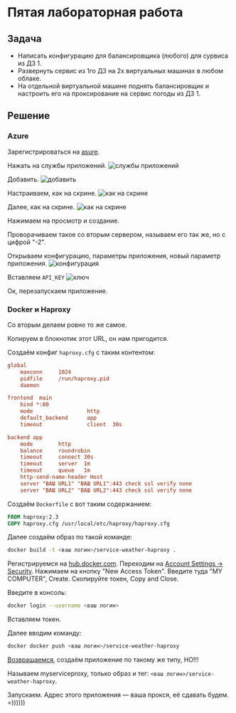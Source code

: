 # Пятая лабораторная работа

## Задача

- Написать конфигурацию для балансировщика (любого) для сурвиса из ДЗ 1.
- Развернуть сервис из 1го ДЗ на 2х виртуальных машинах в любом облаке.
- На отдельной виртуальной машине поднять балансировщик и
настроить его на проксирование на сервис погоды из ДЗ 1.

## Решение

### Azure

Зарегистрироваться на [asure](https://azure.microsoft.com/ru-ru/free/).

Нажать на службы приложений.
![службы приложений]()

Добавить.
![добавить]()

Настраиваем, как на скрине.
![как на скрине]()

Далее, как на скрине.
![как на скрине]()

Нажимаем на просмотр и создание.

Проворачиваем такое со вторым сервером, называем его так же, но с цифрой "-2".

Открываем конфигурацию, параметры приложения, новый параметр приложения.
![конфигурация]()

Вставляем `API_KEY`
![ключ]()

Ок, перезапускаем приложение.

### Docker и Haproxy

Со вторым делаем ровно то же самое.

Копируем в блокнотик этот URL, он нам пригодится.

Создаём конфиг `haproxy.cfg` с таким контентом:

```ini
global
    maxconn     1024
    pidfile     /run/haproxy.pid
    daemon

frontend  main
    bind *:80
    mode                 http
    default_backend      app
    timeout              client  30s

backend app
    mode        http
    balance     roundrobin
    timeout     connect 30s
    timeout     server  1m
    timeout     queue   1m
    http-send-name-header Host
    server "ВАШ URL1" "ВАШ URL1":443 check ssl verify none
    server "ВАШ URL2" "ВАШ URL2":443 check ssl verify none
```

Создаём `Dockerfile` с вот таким содержанием:

```dockerfile
FROM haproxy:2.3
COPY haproxy.cfg /usr/local/etc/haproxy/haproxy.cfg
```

Далее создаём образ по такой команде:

```bash
docker build -t <ваш логин>/service-weather-haproxy .
```

Регистрируемся на [hub.docker.com](https://hub.docker.com/).
Переходим на [Account Settings -> Security](https://hub.docker.com/settings/security).
Нажимаем на кнопку "New Access Token".
Введите туда "MY COMPUTER", Create.
Скопируйте токен, Copy and Close.

Введите в консоль:

```bash
docker login --username <ваш логин>
```

Вставляем токен.

Далее вводим команду:

```bash
docker docker push <ваш логин>/service-weather-haproxy
```

[Возвращаемся](#azure), создаём приложение по такому же типу, НО!!!

Называем myserviceproxy, только образ и тег:
`<ваш логин>/service-weather-haproxy`.

Запускаем. Адрес этого приложения — ваша прокся, её сдавать будем. =))))))
